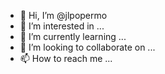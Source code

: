 - 👋 Hi, I’m @jlpopermo
- 👀 I’m interested in ...
- 🌱 I’m currently learning ...
- 💞️ I’m looking to collaborate on ...
- 📫 How to reach me ...

<!---
jlpopermo/jlpopermo is a ✨ special ✨ repository because its `README.md` (this file) appears on your GitHub profile.
You can click the Preview link to take a look at your changes.
--->
